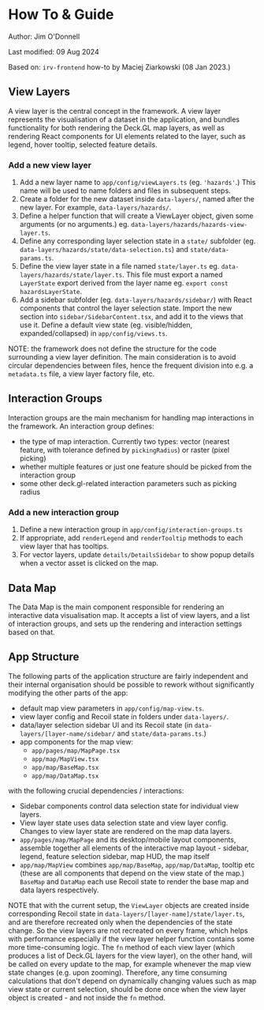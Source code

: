 # How To & Guide

Author: Jim O'Donnell

Last modified: 09 Aug 2024

Based on: `irv-frontend` how-to by Maciej Ziarkowski (08 Jan 2023.)

## View Layers

A view layer is the central concept in the framework. A view layer represents
the visualisation of a dataset in the application, and bundles functionality for
both rendering the Deck.GL map layers, as well as rendering React components for
UI elements related to the layer, such as legend, hover tooltip, selected
feature details.

### Add a new view layer

1. Add a new layer name to `app/config/viewLayers.ts` (eg. `'hazards'`.) This name will be used to name folders and files in subsequent steps.
2. Create a folder for the new dataset inside `data-layers/`, named after the new layer. For example,
   `data-layers/hazards/`.
3. Define a helper function that will create a ViewLayer object, given some
   arguments (or no arguments.) eg. `data-layers/hazards/hazards-view-layer.ts`.
4. Define any corresponding layer selection state in a `state/` subfolder (eg. `data-layers/hazards/state/data-selection.ts`) and `state/data-params.ts`.
5. Define the view layer state in a file named `state/layer.ts` eg. `data-layers/hazards/state/layer.ts`. This file must export a named `LayerState` export derived from the layer name eg. `export const hazardsLayerState`.
6. Add a sidebar subfolder (eg. `data-layers/hazards/sidebar/`) with React components that control the layer selection state. Import the new section into `sidebar/SidebarContent.tsx`, and add it to the views that use it. Define a default view state (eg. visible/hidden, expanded/collapsed) in `app/config/views.ts`.

NOTE: the framework does not define the structure for the code surrounding a
view layer definition. The main consideration is to avoid circular dependencies
between files, hence the frequent division into e.g. a `metadata.ts` file, a
view layer factory file, etc.

## Interaction Groups

Interaction groups are the main mechanism for handling map interactions in the
framework. An interaction group defines:

- the type of map interaction. Currently two types: vector (nearest feature,
  with tolerance defined by `pickingRadius`) or raster (pixel picking)
- whether multiple features or just one feature should be picked from the
  interaction group
- some other deck.gl-related interaction parameters such as picking radius

### Add a new interaction group

1. Define a new interaction group in `app/config/interaction-groups.ts`
2. If appropriate, add `renderLegend` and `renderTooltip` methods to each view layer that has tooltips.
3. For vector layers, update `details/DetailsSidebar` to show popup details when a vector asset is clicked on the map.

## Data Map

The Data Map is the main component responsible for rendering an interactive data
visualisation map. It accepts a list of view layers, and a list of interaction
groups, and sets up the rendering and interaction settings based on that.

## App Structure

The following parts of the application structure are fairly independent and
their internal organisation should be possible to rework without significantly
modifying the other parts of the app:

- default map view parameters in `app/config/map-view.ts`.
- view layer config and Recoil state in folders under `data-layers/`.
- data/layer selection sidebar UI and its Recoil state (in `data-layers/[layer-name/sidebar/` and
  `state/data-params.ts`.)
- app components for the map view:
  - `app/pages/map/MapPage.tsx`
  - `app/map/MapView.tsx`
  - `app/map/BaseMap.tsx`
  - `app/map/DataMap.tsx`

with the following crucial dependencies / interactions:

- Sidebar components control data selection state for individual view layers.
- View layer state uses data selection state and view layer config. Changes to view layer state are rendered on the map data layers.
- `app/pages/map/MapPage` and its desktop/mobile layout components, assemble
  together all elements of the interactive map layout - sidebar, legend, feature
  selection sidebar, map HUD, the map itself
- `app/map/MapView` combines `app/map/BaseMap`, `app/map/DataMap`, tooltip
  etc (these are all components that depend on the view state of the map.) `BaseMap` and `DataMap` each use Recoil state to render the base map and data layers respectively.

NOTE that with the current setup, the `ViewLayer` objects are created inside
corresponding Recoil state in `data-layers/[layer-name]/state/layer.ts`, and are therefore
recreated only when the dependencies of the state change. So the view layers are
not recreated on every frame, which helps with performance especially if the
view layer helper function contains some more time-consuming logic. The `fn`
method of each view layer (which produces a list of Deck.GL layers for the view
layer), on the other hand, will be called on every update to the map, for
example whenever the map view state changes (e.g. upon zooming). Therefore, any
time consuming calculations that don't depend on dynamically changing values
such as map view state or current selection, should be done once when the view
layer object is created - and not inside the `fn` method.
